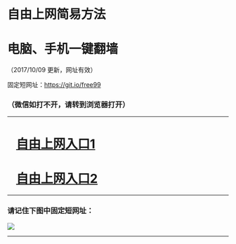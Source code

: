 ﻿# 自由上网简易方法

# 电脑、手机一键翻墙

（2017/10/09 更新，网址有效）

固定短网址：https://git.io/free99

### （微信如打不开，请转到浏览器打开）


***





# &nbsp;&nbsp; <a href="http://ft32276354.fwq-tz-1001.info/fwqtz01.html?t=100900123671 " target="_blank">自由上网入口1</a>
# &nbsp;&nbsp; <a href="http://ft42483255.fwq-tz-1002.info/fwqtz02.html?t=100900125638 " target="_blank">自由上网入口2</a>
***

### 请记住下图中固定短网址：

<img src="https://s3-us-west-2.amazonaws.com/fwq-1001/yjfq-20170905okok.png" /> 


***


